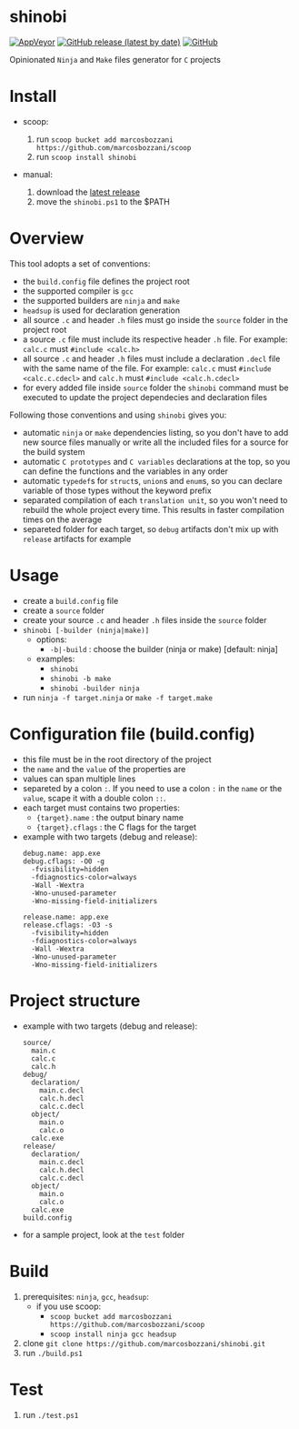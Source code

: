 # shinobi

[![AppVeyor](https://img.shields.io/appveyor/build/marcosbozzani/shinobi)](https://ci.appveyor.com/project/marcosbozzani/shinobi)
[![GitHub release (latest by date)](https://img.shields.io/github/v/release/marcosbozzani/shinobi)](https://github.com/marcosbozzani/shinobi/releases/latest)
[![GitHub](https://img.shields.io/github/license/marcosbozzani/shinobi)](https://github.com/marcosbozzani/shinobi/blob/master/LICENSE.md)

Opinionated `Ninja` and `Make` files generator for `C` projects

# Install

- scoop: 
  1. run `scoop bucket add marcosbozzani https://github.com/marcosbozzani/scoop`
  2. run `scoop install shinobi`

- manual:
  1. download the [latest release](https://github.com/marcosbozzani/shinobi/releases/latest)
  2. move the `shinobi.ps1` to the $PATH

# Overview

This tool adopts a set of conventions:
- the `build.config` file defines the project root
- the supported compiler is `gcc`
- the supported builders are `ninja` and `make`
- `headsup` is used for declaration generation
- all source `.c` and header `.h` files must go inside the `source` folder in the project root 
- a source `.c` file must include its respective header `.h` file. For example: `calc.c` must `#include <calc.h>`
- all source `.c` and header `.h` files must include a declaration `.decl` file with the same name of the file. For example: `calc.c` must `#include <calc.c.cdecl>` and `calc.h` must `#include <calc.h.cdecl>`
- for every added file inside `source` folder the `shinobi` command must be executed to update the project dependecies and declaration files

Following those conventions and using `shinobi` gives you:
- automatic `ninja` or `make` dependencies listing, so you don't have to add new source files manually or write all the included files for a source for the build system
- automatic `C prototypes` and `C variables`  declarations at the top, so you can define the functions and the variables in any order
- automatic `typedef`s for `struct`s, `union`s and `enum`s, so you can declare variable of those types without the keyword prefix
- separated compilation of each `translation unit`, so you won't need to rebuild the whole project every time. This results in faster compilation times on the average
- separeted folder for each target, so `debug` artifacts don't mix up with `release` artifacts for example

# Usage

- create a `build.config` file
- create a `source` folder
- create your source `.c` and header `.h` files inside the `source` folder
- `shinobi [-builder (ninja|make)]`
  - options:
    - `-b|-build` : choose the builder (ninja or make) [default: ninja]
  - examples: 
    - `shinobi`
    - `shinobi -b make`
    - `shinobi -builder ninja`
- run `ninja -f target.ninja` or `make -f target.make`

# Configuration file (build.config)

- this file must be in the root directory of the project
- the `name` and the `value` of the properties are 
- values can span multiple lines
- separeted by a colon `:`. If you need to use a colon `:` in the `name` or the `value`, scape it with a double colon `::`.
- each target must contains two properties:
  - `{target}.name` : the output binary name
  - `{target}.cflags` : the C flags for the target
- example with two targets (debug and release):
  ```
  debug.name: app.exe
  debug.cflags: -O0 -g
    -fvisibility=hidden
    -fdiagnostics-color=always
    -Wall -Wextra 
    -Wno-unused-parameter 
    -Wno-missing-field-initializers

  release.name: app.exe
  release.cflags: -O3 -s 
    -fvisibility=hidden
    -fdiagnostics-color=always
    -Wall -Wextra 
    -Wno-unused-parameter 
    -Wno-missing-field-initializers
  ```

# Project structure

- example with two targets (debug and release):
  ```
  source/
    main.c
    calc.c
    calc.h
  debug/
    declaration/
      main.c.decl
      calc.h.decl
      calc.c.decl
    object/
      main.o
      calc.o
    calc.exe
  release/
    declaration/
      main.c.decl
      calc.h.decl
      calc.c.decl
    object/
      main.o
      calc.o
    calc.exe
  build.config
  ```
- for a sample project, look at the `test` folder

# Build

1. prerequisites: `ninja`, `gcc`, `headsup`:
   - if you use scoop: 
     - `scoop bucket add marcosbozzani https://github.com/marcosbozzani/scoop`
     - `scoop install ninja gcc headsup`
2. clone `git clone https://github.com/marcosbozzani/shinobi.git`
3. run `./build.ps1`

# Test

1. run `./test.ps1`
